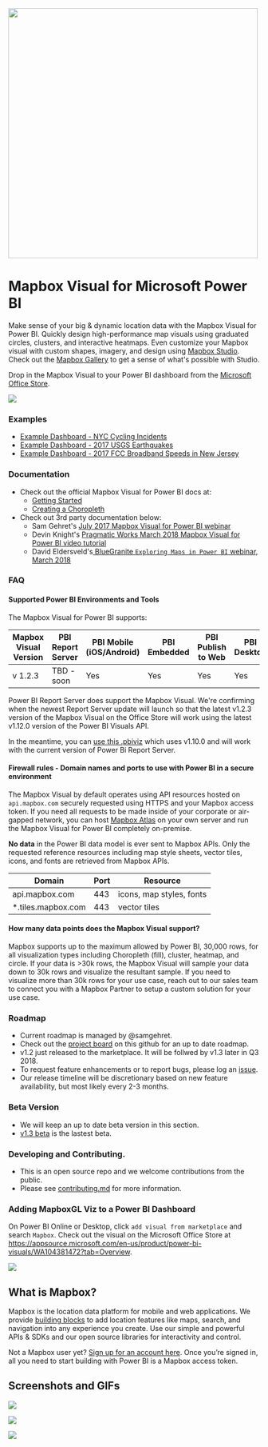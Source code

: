 <a href="https://www.mapbox.com">
  <img src="https://upload.wikimedia.org/wikipedia/commons/thumb/b/b4/Mapbox_Logo.svg/1280px-Mapbox_Logo.svg.png" width="500"/>
</a>

# Mapbox Visual for Microsoft Power BI

Make sense of your big & dynamic location data with the Mapbox Visual for Power BI.  Quickly design high-performance map visuals using graduated circles, clusters, and interactive heatmaps.  Even customize your Mapbox visual with custom shapes, imagery, and design using [Mapbox Studio](www.mapbox.com/studio).  Check out the [Mapbox Gallery](https://www.mapbox.com/gallery/) to get a sense of what's possible with Studio.

Drop in the Mapbox Visual to your Power BI dashboard from the [Microsoft Office Store](https://appsource.microsoft.com/en-us/product/power-bi-visuals/WA104381472?tab=Overview).

![](https://dl.dropbox.com/s/kymonz28oanehje/PowerBI-2.gif)

### Examples

* [Example Dashboard - NYC Cycling Incidents](https://www.mapbox.com/bites/00369)
* [Example Dashboard - 2017 USGS Earthquakes](https://app.powerbi.com/view?r=eyJrIjoiNTlkMzA5N2MtNGU0ZS00MDY5LTg1NTktNTZkODkyMmJjOThmIiwidCI6IjYyOWE3MGIyLTMyYjktNDEyNi05NTFlLTE3NjA0Y2Y0NTZlYyIsImMiOjF9)
* [Example Dashboard - 2017 FCC Broadband Speeds in New Jersey](https://app.powerbi.com/view?r=eyJrIjoiMTk4ZDk3OWYtNzc2Ny00NDE0LWE2ZWYtZDk5NjAwZTA3YTljIiwidCI6IjYyOWE3MGIyLTMyYjktNDEyNi05NTFlLTE3NjA0Y2Y0NTZlYyIsImMiOjF9)
    
### Documentation

- Check out the official Mapbox Visual for Power BI docs at: 
    * [Getting Started](https://www.mapbox.com/help/power-bi/)
    * [Creating a Choropleth](https://www.mapbox.com/help/power-bi-choropleth-map/)
- Check out 3rd party documentation below:
    * Sam Gehret's [July 2017 Mapbox Visual for Power BI webinar](https://www.youtube.com/watch?v=XtMqnls8dpE)
    * Devin Knight's [Pragmatic Works March 2018 Mapbox Visual for Power BI video tutorial](https://www.youtube.com/watch?v=qDCOo3bm01o)
    * David Eldersveld's[ BlueGranite `Exploring Maps in Power BI` webinar, March 2018](https://www.blue-granite.com/maps-in-power-bi-mar-2018?utm_campaign=Q1%202018%20Webinars&utm_content=68211202&utm_medium=referral&utm_source=dataveld)

### FAQ

#### Supported Power BI Environments and Tools
The Mapbox Visual for Power BI supports:

| Mapbox Visual  Version | PBI Report Server | PBI Mobile (iOS/Android) | PBI Embedded | PBI Publish to Web | PBI Desktop | Chrome | Firefox | Safari | Edge | IE11 |
|------------------------|-------------------|-------------------|--------------|--------------------|-------------|--------|---------|--------|------|------|
| v 1.2.3                | TBD - soon             | Yes  | Yes          | Yes                | Yes         | Yes    | Yes     | Yes    | Yes  | Yes  |

Power BI Report Server does support the Mapbox Visual.  We're confirming when the newest Report Server update will launch so that the latest v1.2.3 version of the Mapbox Visual on the Office Store will work using the latest v1.12.0 version of the Power BI Visuals API.

In the meantime, you can [use this .pbiviz](https://github.com/mapbox/mapboxgl-powerbi/blob/1.2.4_1.10/dist/mapboxGLMap.pbiviz) which uses v1.10.0 and will work with the current version of Power Bi Report Server. 

#### Firewall rules - Domain names and ports to use with Power BI in a secure environment

The Mapbox Visual by default operates using API resources hosted on `api.mapbox.com` securely requested using HTTPS and your Mapbox access token.  If you need all requests to be made inside of your corporate or air-gapped network, you can host [Mapbox Atlas](https://www.mapbox.com/atlas/) on your own server and run the Mapbox Visual for Power BI completely on-premise.

**No data** in the Power BI data model is ever sent to Mapbox APIs.  Only the requested reference resources including map style sheets, vector tiles, icons, and fonts are retrieved from Mapbox APIs.

| Domain          | Port | Resource                        |
|--------------------|------|-----------------------------|
| api.mapbox.com     | 443  | icons, map styles, fonts |
| *.tiles.mapbox.com | 443  | vector tiles                |

#### How many data points does the Mapbox Visual support?

Mapbox supports up to the maximum allowed by Power BI, 30,000 rows, for all visualization types including Choropleth (fill), cluster, heatmap, and circle.  If your data is >30k rows, the Mapbox Visual will sample your data down to 30k rows and visualize the resultant sample.  If you need to visualize more than 30k rows for your use case, reach out to our sales team to connect you with a Mapbox Partner to setup a custom solution for your use case.


### Roadmap
- Current roadmap is managed by @samgehret.
- Check out the [project board](https://github.com/mapbox/mapboxgl-powerbi/projects) on this github for an up to date roadmap.
- v1.2 just released to the marketplace.  It will be follwed by v1.3 later in Q3 2018.
- To request feature enhancements or to report bugs, please log an [issue](https://github.com/mapbox/mapboxgl-powerbi/issues).
- Our release timeline will be discretionary based on new feature availability, but most likely every 2-3 months.

### Beta Version
- We will keep an up to date beta version in this section.
- [v1.3 beta](https://github.com/mapbox/mapboxgl-powerbi/blob/v1.3/dist/mapboxGLMap.pbiviz) is the lastest beta.

### Developing and Contributing.
- This is an open source repo and we welcome contributions from the public.
- Please see [contributing.md](CONTRIBUTING.md) for more information.

### Adding MapboxGL Viz to a Power BI Dashboard

On Power BI Online or Desktop, click `add visual from marketplace` and search `Mapbox`.  Check out the visual on the Microsoft Office Store at https://appsource.microsoft.com/en-us/product/power-bi-visuals/WA104381472?tab=Overview.

![](https://dl.dropbox.com/s/m0rgaypm9d7o0ee/mapbox_marketplace_visual.png)

## What is Mapbox?

Mapbox is the location data platform for mobile and web applications. We provide [building blocks](https://www.mapbox.com/products/) to add location features like maps, search, and navigation into any experience you create. Use our simple and powerful APIs & SDKs and our open source libraries for interactivity and control.

Not a Mapbox user yet? [Sign up for an account here](https://www.mapbox.com/signup/). Once you’re signed in, all you need to start building with Power BI is a Mapbox access token. 


## Screenshots and GIFs

![](https://cl.ly/1J2d1x1q3R3F/download/Image%202018-07-21%20at%201.00.25%20PM.png)

![](https://dl.dropbox.com/s/9rzj04v1u1f2lp4/lasso_select.gif)

![](https://dl.dropbox.com/s/xc4nl5au5gxv8tr/powerbi_drill_choropleth_wildfire.gif)
